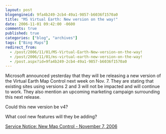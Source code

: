 ```yaml
---
layout: post
blogengineid: 9fa4b249-2cb4-49a1-9857-b6036f1570a0
title: "MS Virtual Earth: New version on the way!"
date: 2006-11-01 09:42:00 -0600
comments: true
published: true
categories: ["blog", "archives"]
tags: ["Bing Maps"]
redirect_from: 
  - /post/2006/11/01/MS-Virtual-Earth-New-version-on-the-way!
  - /post/2006/11/01/ms-virtual-earth-new-version-on-the-way!
  - /post.aspx?id=9fa4b249-2cb4-49a1-9857-b6036f1570a0
---
```

<!-- more -->


Microsoft announced yesterday that they will be releasing a new version of the Virtual Earth Map Control next week on Nov. 7. They are stating that existing sites using versions 2 and 3 will not be impacted and will continue to work. They also mention an upcoming marketing campaign surrounding this next release.



Could this new version be v4?

What cool new features will they be adding?



<a href="http://blogs.msdn.com/virtualearth/archive/2006/10/31/service-notice-new-map-control-november-7-2006.aspx">Service Notice: New Map Control - November 7, 2006</a>

